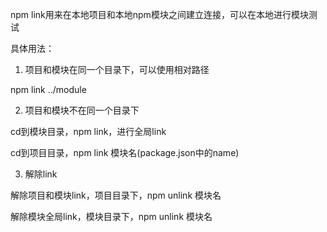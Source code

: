 npm link用来在本地项目和本地npm模块之间建立连接，可以在本地进行模块测试

具体用法：

1. 项目和模块在同一个目录下，可以使用相对路径

npm link ../module

2. 项目和模块不在同一个目录下

cd到模块目录，npm link，进行全局link

cd到项目目录，npm link 模块名(package.json中的name)

3. 解除link

解除项目和模块link，项目目录下，npm unlink 模块名

解除模块全局link，模块目录下，npm unlink 模块名